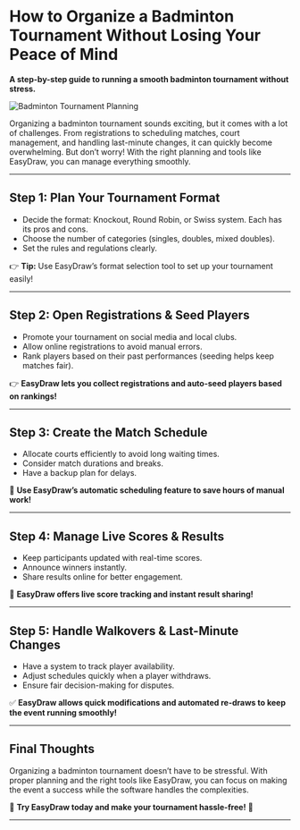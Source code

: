 # How to Organize a Badminton Tournament Without Losing Your Peace of Mind

**A step-by-step guide to running a smooth badminton tournament without stress.**

![Badminton Tournament Planning](https://yourimageurl.com/tournament-planning.jpg)

Organizing a badminton tournament sounds exciting, but it comes with a lot of challenges. From registrations to scheduling matches, court management, and handling last-minute changes, it can quickly become overwhelming. But don’t worry! With the right planning and tools like EasyDraw, you can manage everything smoothly.

---

## Step 1: Plan Your Tournament Format
- Decide the format: Knockout, Round Robin, or Swiss system. Each has its pros and cons.
- Choose the number of categories (singles, doubles, mixed doubles).
- Set the rules and regulations clearly.

👉 **Tip:** Use EasyDraw’s format selection tool to set up your tournament easily!

---

## Step 2: Open Registrations & Seed Players
- Promote your tournament on social media and local clubs.
- Allow online registrations to avoid manual errors.
- Rank players based on their past performances (seeding helps keep matches fair).

👉 **EasyDraw lets you collect registrations and auto-seed players based on rankings!**

---

## Step 3: Create the Match Schedule
- Allocate courts efficiently to avoid long waiting times.
- Consider match durations and breaks.
- Have a backup plan for delays.

🎯 **Use EasyDraw’s automatic scheduling feature to save hours of manual work!**

---

## Step 4: Manage Live Scores & Results
- Keep participants updated with real-time scores.
- Announce winners instantly.
- Share results online for better engagement.

📢 **EasyDraw offers live score tracking and instant result sharing!**

---

## Step 5: Handle Walkovers & Last-Minute Changes
- Have a system to track player availability.
- Adjust schedules quickly when a player withdraws.
- Ensure fair decision-making for disputes.

✅ **EasyDraw allows quick modifications and automated re-draws to keep the event running smoothly!**

---

## Final Thoughts
Organizing a badminton tournament doesn’t have to be stressful. With proper planning and the right tools like EasyDraw, you can focus on making the event a success while the software handles the complexities. 

🏸 **Try EasyDraw today and make your tournament hassle-free!** 🚀

---



